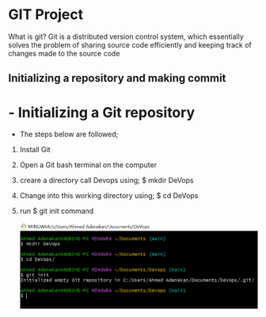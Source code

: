 # GIT Project

What is git? Git is a distributed version control system, which essentially solves the problem of sharing source code efficiently and keeping track of changes made to the source code

## Initializing a repository and making commit

# - Initializing a Git repository

  - The steps below are followed;

  1.  Install Git
  2.  Open a Git bash terminal on the computer 
  3.  creare a directory call Devops using;  $ mkdir DeVops
  4.  Change into this working directory using; $ cd DeVops
  5.  run $ git init command

        ![Alt text](images/gitInit.PNG)
